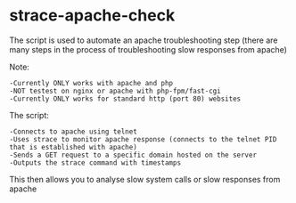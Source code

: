 # strace-apache-check
The script is used to automate an apache troubleshooting step (there are many steps in the process of troubleshooting slow responses from apache)

Note:  

    -Currently ONLY works with apache and php
    -NOT testest on nginx or apache with php-fpm/fast-cgi
    -Currently ONLY works for standard http (port 80) websites

The script:

    -Connects to apache using telnet
    -Uses strace to monitor apache response (connects to the telnet PID that is established with apache)
    -Sends a GET request to a specific domain hosted on the server
    -Outputs the strace command with timestamps
        
This then allows you to analyse slow system calls or slow responses from apache

